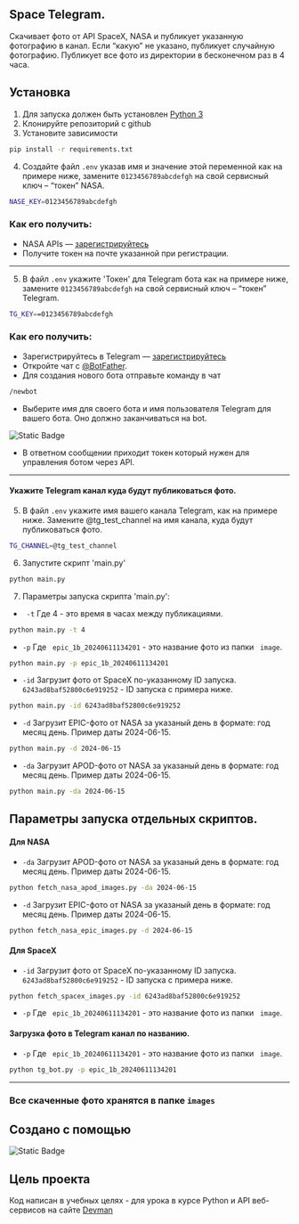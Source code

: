 ## Space Telegram.

Скачивает фото от API SpaceX, NASA и публикует указанную фотографию в канал. Если “какую” не указано, публикует случайную фотографию. Публикует все фото из директории в бесконечном раз в 4 часа.
 

## Установка

1. Для запуска должен быть установлен [Python 3](https://www.python.org/downloads/release/python-3124/)
2. Клонируйте репозиторий с github
3. Установите зависимости 
```bash
pip install -r requirements.txt
```
4. Создайте файл `.env` указав имя и значение этой переменной как на примере ниже, замените `0123456789abcdefgh` на свой сервисный ключ – “токен” NASA.
```bash
NASE_KEY=0123456789abcdefgh
```
### Как его получить: 
- NASA APIs — [зарегистрируйтесь](https://api.nasa.gov/)
- Получите токен на почте указанной при регистрации.
---
5. В файл `.env` укажите 'Токен' для Telegram бота как на примере ниже, замените `0123456789abcdefgh` на свой сервисный ключ – “токен” Telegram.
```bash
TG_KEY==0123456789abcdefgh
```
### Как его получить:
- Зарегистрируйтесь в Telegram — [зарегистрируйтесь](https://web.telegram.im/)
- Откройте чат с [@BotFather](https://telegram.me/BotFather).
- Для создания нового бота отправьте команду в чат 
```bash
/newbot
```
- Выберите имя для своего бота и имя пользователя Telegram для вашего бота. Оно должно заканчиваться на bot. 

![Static Badge](https://way23.ru/images/telegram_newbot.png)

- В ответном сообщении приходит токен который нужен для управления ботом через API.


---
#### Укажите Telegram канал куда будут публиковаться фото.

5. В файл `.env` укажите имя вашего канала Telegram, как на примере ниже. Замените @tg_test_channel на имя канала, куда будут публиковаться фото.
```bash
TG_CHANNEL=@tg_test_channel
```

6. Запустите скрипт 'main.py'
```bash
python main.py
```
7. Параметры запуска скрипта 'main.py':
- ` -t` Где 4 - это время в часах между публикациями.
```bash
python main.py -t 4
```
- ` -p ` Где ` epic_1b_20240611134201`  - это название фото из папки ` image`.
```bash
python main.py -p epic_1b_20240611134201
```
- ` -id ` Загрузит фото от SpaceX по-указанному ID запуска. `6243ad8baf52800c6e919252` - ID запуска с примера ниже.
```bash
python main.py -id 6243ad8baf52800c6e919252
```
- ` -d ` Загрузит EPIC-фото от NASA за указаный день в формате: год месяц день. Пример даты  2024-06-15.
```bash
python main.py -d 2024-06-15
``` 
- ` -da ` Загрузит APOD-фото от NASA за указаный день в формате: год месяц день. Пример даты 2024-06-15.
```bash
python main.py -da 2024-06-15
``` 

## Параметры запуска отдельных скриптов.

#### Для NASA

- ` -da ` Загрузит APOD-фото от NASA за указаный день в формате: год месяц день. Пример даты 2024-06-15.
```bash
python fetch_nasa_apod_images.py -da 2024-06-15
``` 
- ` -d ` Загрузит EPIC-фото от NASA за указаный день в формате: год месяц день. Пример даты 2024-06-15.
```bash
python fetch_nasa_epic_images.py -d 2024-06-15
``` 

#### Для SpaceX

- ` -id ` Загрузит фото от SpaceX по-указанному ID запуска. `6243ad8baf52800c6e919252` - ID запуска с примера ниже.
```bash
python fetch_spacex_images.py -id 6243ad8baf52800c6e919252
```
- ` -p ` Где ` epic_1b_20240611134201`  - это название фото из папки ` image`.

#### Загрузка фото в Telegram канал по названию.

- ` -p ` Где ` epic_1b_20240611134201`  - это название фото из папки ` image`.
```bash
python tg_bot.py -p epic_1b_20240611134201
```
---
### Все скаченные фото хранятся в папке `images`

## Создано с помощью 

![Static Badge](https://img.shields.io/badge/Python-3.12-blue?style=flat-square)

## Цель проекта

Код написан в учебных целях - для урока в курсе Python и API веб-сервисов на сайте [Devman](https://dvmn.org/) 
